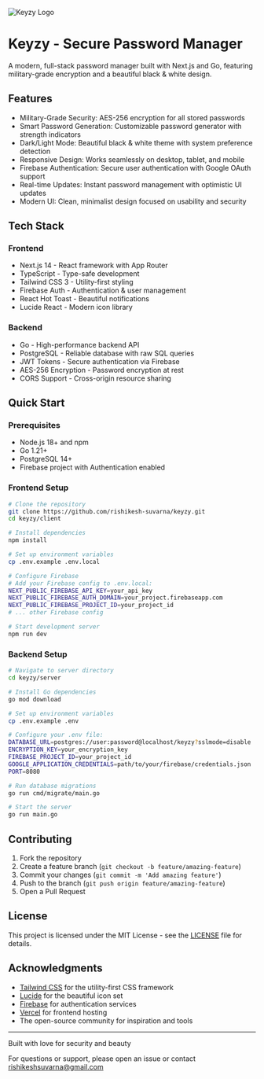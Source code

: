 ![Keyzy Logo](https://raw.githubusercontent.com/rishikesh-suvarna/keyzy/main/assets/logo.png)


# Keyzy - Secure Password Manager

A modern, full-stack password manager built with Next.js and Go, featuring military-grade encryption and a beautiful black & white design.

## Features

- Military-Grade Security: AES-256 encryption for all stored passwords
- Smart Password Generation: Customizable password generator with strength indicators
- Dark/Light Mode: Beautiful black & white theme with system preference detection
- Responsive Design: Works seamlessly on desktop, tablet, and mobile
- Firebase Authentication: Secure user authentication with Google OAuth support
- Real-time Updates: Instant password management with optimistic UI updates
- Modern UI: Clean, minimalist design focused on usability and security

## Tech Stack

### Frontend
- Next.js 14 - React framework with App Router
- TypeScript - Type-safe development
- Tailwind CSS 3 - Utility-first styling
- Firebase Auth - Authentication & user management
- React Hot Toast - Beautiful notifications
- Lucide React - Modern icon library

### Backend
- Go - High-performance backend API
- PostgreSQL - Reliable database with raw SQL queries
- JWT Tokens - Secure authentication via Firebase
- AES-256 Encryption - Password encryption at rest
- CORS Support - Cross-origin resource sharing

## Quick Start

### Prerequisites
- Node.js 18+ and npm
- Go 1.21+
- PostgreSQL 14+
- Firebase project with Authentication enabled

### Frontend Setup

```bash
# Clone the repository
git clone https://github.com/rishikesh-suvarna/keyzy.git
cd keyzy/client

# Install dependencies
npm install

# Set up environment variables
cp .env.example .env.local

# Configure Firebase
# Add your Firebase config to .env.local:
NEXT_PUBLIC_FIREBASE_API_KEY=your_api_key
NEXT_PUBLIC_FIREBASE_AUTH_DOMAIN=your_project.firebaseapp.com
NEXT_PUBLIC_FIREBASE_PROJECT_ID=your_project_id
# ... other Firebase config

# Start development server
npm run dev
```

### Backend Setup

```bash
# Navigate to server directory
cd keyzy/server

# Install Go dependencies
go mod download

# Set up environment variables
cp .env.example .env

# Configure your .env file:
DATABASE_URL=postgres://user:password@localhost/keyzy?sslmode=disable
ENCRYPTION_KEY=your_encryption_key
FIREBASE_PROJECT_ID=your_project_id
GOOGLE_APPLICATION_CREDENTIALS=path/to/your/firebase/credentials.json
PORT=8080

# Run database migrations
go run cmd/migrate/main.go

# Start the server
go run main.go
```

## Contributing

1. Fork the repository
2. Create a feature branch (`git checkout -b feature/amazing-feature`)
3. Commit your changes (`git commit -m 'Add amazing feature'`)
4. Push to the branch (`git push origin feature/amazing-feature`)
5. Open a Pull Request

## License

This project is licensed under the MIT License - see the [LICENSE](LICENSE) file for details.

## Acknowledgments

- [Tailwind CSS](https://tailwindcss.com) for the utility-first CSS framework
- [Lucide](https://lucide.dev) for the beautiful icon set
- [Firebase](https://firebase.google.com) for authentication services
- [Vercel](https://vercel.com) for frontend hosting
- The open-source community for inspiration and tools

---

Built with love for security and beauty

For questions or support, please open an issue or contact [rishikeshsuvarna@gmail.com](mailto:rishikeshsuvarna@gmail.com)